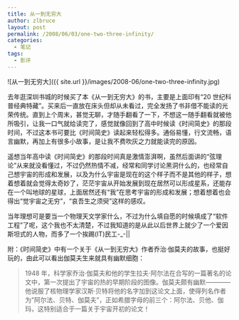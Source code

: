 ```yaml
---
title: 从一到无穷大
author: zlbruce
layout: post
permalink: /2008/06/03/one-two-three-infinity/
categories:
  - 笔记
tags:
  - 影评
---
```

![从一到无穷大]({{ site.url }}/images/2008-06/one-two-three-infinity.jpg)

去年逛深圳书城的时候买了本《从一到无穷大》的书，主要是上面印有“20 世纪科普经典特藏”。买来后一直放在床头但却从未看过，完全发扬了书非借不能读的光荣传统。直到上个周末，甚觉无聊，才随手翻看了一下，不想这一随手翻看就被他所吸引，让我一口气就给读完了，感觉就像回到了高中时候读《时间简史》的那段时间，不过这本书可要比《时间简史》读起来轻松得多。通俗易懂，行文流畅，语言幽默，再加上有很多小故事，是让我不费吹灰之力就能读完的原因。

遥想当年高中读《时间简史》的那段时间真是激情澎湃啊，虽然后面讲的“弦理论”从来就没看懂过，不过仍然热情不减，经常和同学讨论黑洞什么的，也经常自己想宇宙的形成和发展，以及为什么宇宙是现在的这个样子而不是其他的样子，想着想着就会觉得太奇妙了，茫茫宇宙从开始发展到现在居然可以形成星系，还能存在一个叫地球的星球，上面居然还有“我”在思考宇宙的形成和发展；想着想着也会得出“觉宇宙之无穷”，“哀吾生之须臾”这样的感叹。

当年理想可是要当一个物理天文学家什么，不过为什么填自愿的时候填成了“软件工程”了呢，这个我也不太清楚，不过我知道的是从此以后世界上就少了一个爱因斯坦式的人物，而多了一个挨踢(IT)民工-_-\|\|

附：《时间简史》中有一个关于《从一到无穷大》作者乔治·伽莫夫的故事，也挺好玩的，由此可以看出伽莫夫生来就具有幽默细胞：

> 1948 年，科学家乔治·伽莫夫和他的学生拉夫·阿尔法在合写的一篇著名的论文中，第一次提出了宇宙的热的早期阶段的图像。伽莫夫颇有幽默————他说服了核物理学家汉斯·贝特将他的名字加到这论文上面，使得列名作者为&#8221;阿尔法、贝特、伽莫夫&#8221;，正如希腊字母的前三个：阿尔法、贝他、伽玛，这特别适合于一篇关于宇宙开初的论文！